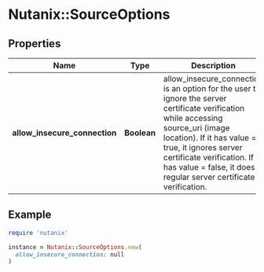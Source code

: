 # Nutanix::SourceOptions

## Properties

| Name | Type | Description | Notes |
| ---- | ---- | ----------- | ----- |
| **allow_insecure_connection** | **Boolean** | allow_insecure_connection is an option for the user to ignore the server certificate verification while accessing source_uri (image location). If it has value &#x3D; true, it ignores server certificate verification. If it has value &#x3D; false, it does regular server certificate verification.  | [optional] |

## Example

```ruby
require 'nutanix'

instance = Nutanix::SourceOptions.new(
  allow_insecure_connection: null
)
```


